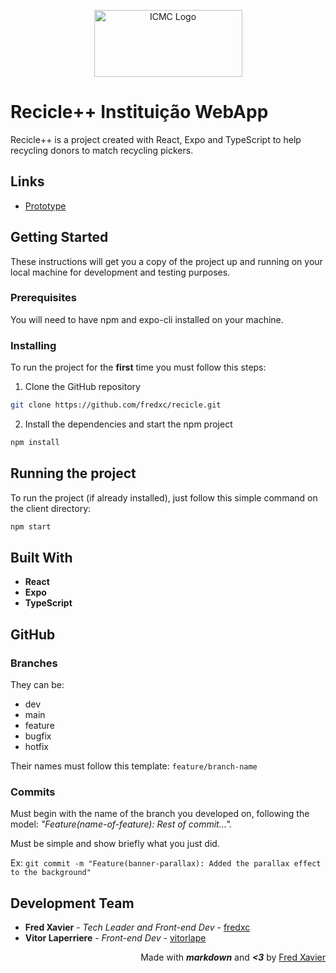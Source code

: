 <p align="center">
  <a href="https://www.icmc.usp.br/">
    <img src="https://web.icmc.usp.br/SCAPINST/identidade_visual/logomarca/LOGO%20ICMC%20RGB.png" alt="ICMC Logo" width="237" height="107"/>
  </a>
</p>

# Recicle++ Instituição WebApp

Recicle++ is a project created with React, Expo and TypeScript to help recycling donors to match recycling pickers.

## Links

- <a href="https://www.figma.com/file/xsF6PknU3niy6Zae7vLHYg/Recicle%2B?node-id=0%3A1">Prototype</a>

## Getting Started

These instructions will get you a copy of the project up and running on your local machine for development and testing purposes.

### Prerequisites

You will need to have npm and expo-cli installed on your machine.

### Installing

To run the project for the **first** time you must follow this steps:

1. Clone the GitHub repository

```bash
git clone https://github.com/fredxc/recicle.git
```

2. Install the dependencies and start the npm project

```bash
npm install
```

## Running the project

To run the project (if already installed), just follow this simple command on the client directory:

```bash
npm start
```

## Built With

- **React**
- **Expo**
- **TypeScript**

## GitHub

### Branches

They can be:

- dev
- main
- feature
- bugfix
- hotfix

Their names must follow this template: `feature/branch-name`

### Commits

Must begin with the name of the branch you developed on, following the model: _"Feature(name-of-feature): Rest of commit…"._

Must be simple and show briefly what you just did.

Ex: `git commit -m "Feature(banner-parallax): Added the parallax effect to the background"`

## Development Team

- **Fred Xavier** - _Tech Leader and Front-end Dev_ - [fredxc](https://github.com/fredxc)
- **Vitor Laperriere** - _Front-end Dev_ - [vitorlape](https://github.com/vitorlape)

<p align="right">
  Made with <b><i>markdown</i></b> and <b><i><3</i></b> by <a href="https://github.com/fredxc">Fred Xavier</a>
</p>
